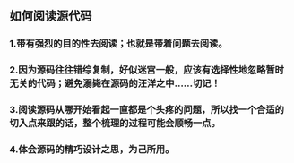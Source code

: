 ## 如何阅读源代码

### 1.带有强烈的目的性去阅读；也就是带着问题去阅读。

### 2.因为源码往往错综复制，好似迷宫一般，应该有选择性地忽略暂时无关的代码；避免溺毙在源码的汪洋之中......切记！

### 3.阅读源码从哪开始看起一直都是个头疼的问题，所以找一个合适的切入点来跟的话，整个梳理的过程可能会顺畅一点。

### 4.体会源码的精巧设计之思，为己所用。